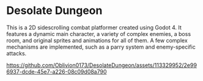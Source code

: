 # Desolate Dungeon

This is a 2D sidescrolling combat platformer created using Godot 4. It features a dynamic main character, a variety of complex enemies, a boss room, 
 and original sprites and animations for all of them. A few complex mechanisms are implemented, such as a parry system and enemy-specific attacks.

https://github.com/Oblivion0173/DesolateDungeon/assets/113329952/2e996937-dcde-45e7-a226-08c09d08a790

